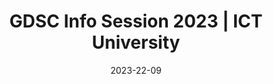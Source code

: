 ---
id: gdscinfosession-2023
title: "GDSC Info Session 2023 | ICT University"
community: "GDSC ICTU"
icon: "medium"
cover: "/content/presentations/gdsc-infosession.png"
date: "2023-22-09"
#url: "https://raw.githubusercontent.com/baimamboukar/portfolio/main/public/content/cover/nuxt-content-with-remote-markdown.png"
head:
  meta:
    - name: robots
      content: "index, follow"
    - name: author
      content: Baimam Boukar Jean Jacques
    - property: "og:type"
      content: article
    - name: "twitter:card"
      content: summary_large_image
---